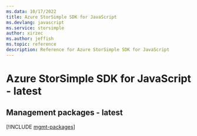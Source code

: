 ```yaml
---
ms.data: 10/17/2022
title: Azure StorSimple SDK for JavaScript
ms.devlang: javascript
ms.service: storsimple
author: xirzec
ms.author: jeffish
ms.topic: reference
description: Reference for Azure StorSimple SDK for JavaScript
---
```

# Azure StorSimple SDK for JavaScript - latest

## Management packages - latest
[!INCLUDE [mgmt-packages](storsimple-mgmt-index.md)]